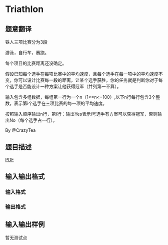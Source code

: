 # Triathlon

## 题意翻译

铁人三项比赛分为3段

游泳，自行车，赛跑。

每个项目的比赛距离还没确定。

假设已知每个选手在每项比赛中的平均速度，且每个选手在每一项中的平均速度不变，你可以设计比赛每一段的距离，让某个选手获胜，你的任务就是判断你对于每个选手是否能设计一种方案让他获得冠军（并列第一不算）。

输入包含多组数据，每组第一行为一个n（1<=n<=100）,以下n行每行包含3个整数，表示第i个选手在三项比赛的每一项的平均速度。

按照输入顺序输出n行，第i行：输出Yes表示i号选手有方案可以获得冠军，否则输出No（每个选手占一行）。

By @CrazyTea 

## 题目描述

[problemUrl]: https://uva.onlinejudge.org/index.php?option=com_onlinejudge&Itemid=8&category=247&page=show_problem&problem=4044

[PDF](https://uva.onlinejudge.org/external/12/p1298.pdf)

## 输入输出格式

### 输入格式

### 输出格式

## 输入输出样例

暂无测试点

